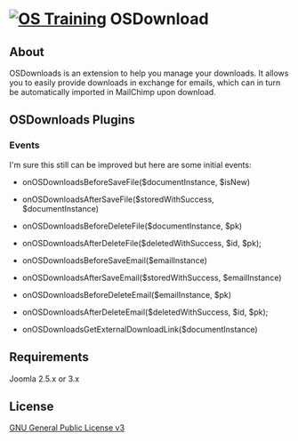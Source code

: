 [![OS Training](http://www.ostraining.com/templates/ostraining/images/logo.png)](http://www.ostraining.com)
OSDownload
============

## About

OSDownloads is an extension to help you manage your downloads. It allows you to easily provide downloads in exchange for emails, which can in turn be automatically imported in MailChimp upon download.

## OSDownloads Plugins

### Events

I'm sure this still can be improved but here are some initial events:

* onOSDownloadsBeforeSaveFile($documentInstance, $isNew)
* onOSDownloadsAfterSaveFile($storedWithSuccess, $documentInstance)
* onOSDownloadsBeforeDeleteFile($documentInstance, $pk)
* onOSDownloadsAfterDeleteFile($deletedWithSuccess, $id, $pk);

* onOSDownloadsBeforeSaveEmail($emailInstance)
* onOSDownloadsAfterSaveEmail($storedWithSuccess, $emailInstance)
* onOSDownloadsBeforeDeleteEmail($emailInstance, $pk)
* onOSDownloadsAfterDeleteEmail($deletedWithSuccess, $id, $pk);

* onOSDownloadsGetExternalDownloadLink($documentInstance)

## Requirements

Joomla 2.5.x or 3.x

## License

[GNU General Public License v3](http://www.gnu.org/copyleft/gpl.html)
